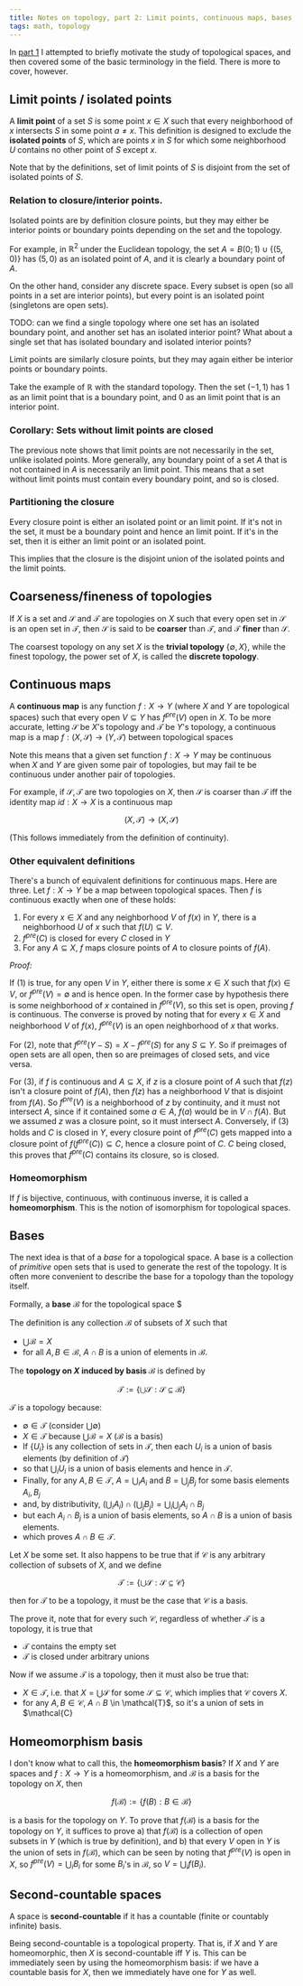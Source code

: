 ```yaml
---
title: Notes on topology, part 2: Limit points, continuous maps, bases, and some basic separation axioms
tags: math, topology
---
```


In [part 1][part-1] I attempted to briefly motivate the study of topological spaces, and then covered some of the basic terminology in the field. There is more to cover, however.

## Limit points / isolated points

A **limit point** of a set $S$ is some point $x \in X$ such that every neighborhood of $x$ intersects $S$ in some point $a \neq x$. This definition is designed to exclude the **isolated points** of $S$, which are points $x$ in $S$ for which some neighborhood $U$ contains no other point of $S$ except $x$.

Note that by the definitions, set of limit points of $S$ is disjoint from the set of isolated points of $S$.

### Relation to closure/interior points.

Isolated points are by definition closure points, but they may either be interior points or boundary points depending on the set and the topology.

For example, in $\mathbb{R}^2$ under the Euclidean topology, the set $A = B(0; 1) \cup \{(5, 0)\}$ has $(5, 0)$ as an isolated point of $A$, and it is clearly a boundary point of $A$.

On the other hand, consider any discrete space. Every subset is open (so all points in a set are interior points), but every point is an isolated point (singletons are open sets).

TODO: can we find a single topology where one set has an isolated boundary point, and another set has an isolated interior point? What about a single set that has isolated boundary and isolated interior points?

Limit points are similarly closure points, but they may again either be interior points or boundary points.

Take the example of $\mathbb{R}$ with the standard topology. Then the set $(-1, 1)$ has $1$ as an limit point that is a boundary point, and $0$ as an limit point that is an interior point.

### Corollary: Sets without limit points are closed

The previous note shows that limit points are not necessarily in the set, unlike isolated points. More generally, any boundary point of a set $A$ that is not contained in $A$ is necessarily an limit point. This means that a set without limit points must contain every boundary point, and so is closed.

### Partitioning the closure

Every closure point is either an isolated point or an limit point. If it's not in the set, it must be a boundary point and hence an limit point. If it's in the set, then it is either an limit point or an isolated point.

This implies that the closure is the disjoint union of the isolated points and the limit points.


## Coarseness/fineness of topologies

If $X$ is a set and $\mathcal{S}$ and $\mathcal{T}$ are topologies on $X$ such that every open set in $\mathcal{S}$ is an open set in $\mathcal{T}$, then $\mathcal{S}$ is said to be **coarser** than $\mathcal{T}$, and $\mathcal{T}$ **finer** than $\mathcal{S}$.

The coarsest topology on any set $X$ is the **trivial topology** $\{ \emptyset, X\}$, while the finest topology, the power set of $X$, is called the **discrete topology**.

## Continuous maps

A **continuous map** is any function $f: X \to Y$ (where $X$ and $Y$ are topological spaces) such that every open $V \subseteq Y$ has $f^{pre}(V)$ open in $X$. To be more accurate, letting $\mathcal{S}$ be $X$'s topology and $\mathcal{T}$ be $Y$'s topology, a continuous map is a map $f: (X, \mathcal{S}) \to (Y, \mathcal{T})$ between topological spaces

Note this means that a given set function $f: X \to Y$ may be continuous when $X$ and $Y$ are given some pair of topologies, but may fail te be continuous under another pair of topologies.

For example, if $\mathcal{S}, \mathcal{T}$ are two topologies on $X$, then $\mathcal{S}$ is coarser than $\mathcal{T}$ iff the identity map $id: X \to X$ is a continuous map

$$(X, \mathcal{T}) \to (X, \mathcal{S})$$

(This follows immediately from the definition of continuity).

### Other equivalent definitions

There's a bunch of equivalent definitions for continuous maps. Here are three. Let $f: X \to Y$ be a map between topological spaces. Then $f$ is continuous exactly when one of these holds:

 1. For every $x \in X$ and any neighborhood $V$ of $f(x)$ in $Y$, there is a neighborhood $U$ of $x$ such that $f(U) \subseteq V$.
 2. $f^{pre}(C)$ is closed for every $C$ closed in $Y$
 3. For any $A \subseteq X$, $f$ maps closure points of $A$ to closure points of $f(A)$.

*Proof:*

If (1) is true, for any open $V$ in $Y$, either there is some $x \in X$ such that $f(x) \in V$, or $f^{pre}(V) = \emptyset$ and is hence open. In the former case by hypothesis there is some neighborhood of $x$ contained in $f^{pre}(V)$, so this set is open, proving $f$ is continuous. The converse is proved by noting that for every $x \in X$ and neighborhood $V$ of $f(x)$, $f^{pre}(V)$ is an open neighborhood of $x$ that works.

For (2), note that $f^{pre}(Y - S) = X - f^{pre}(S)$ for any $S \subseteq Y$. So if preimages of open sets are all open, then so are preimages of closed sets, and vice versa.

For (3), if $f$ is continuous and $A \subseteq X$, if $z$ is a closure point of $A$ such that $f(z)$ isn't a closure point of $f(A)$, then $f(z)$ has a neighborhood $V$ that is disjoint from $f(A)$. So $f^{pre}(V)$ is a neighborhood of $z$ by continuity, and it must not intersect $A$, since if it contained some $a \in A$, $f(a)$ would be in $V \cap f(A)$. But we assumed $z$ was a closure point, so it must intersect $A$. Conversely, if (3) holds and $C$ is closed in $Y$, every closure point of $f^{pre}(C)$ gets mapped into a closure point of $f(f^{pre}(C)) \subseteq C$, hence a closure point of $C$. $C$ being closed, this proves that $f^{pre}(C)$ contains its closure, so is closed.

### Homeomorphism

If $f$ is bijective, continuous, with continuous inverse, it is called a **homeomorphism**. This is the notion of isomorphism for topological spaces.


## Bases

The next idea is that of a *base* for a topological space. A base is a collection of *primitive* open sets that is used to generate the rest of the topology. It is often more convenient to describe the base for a topology than the topology itself.

Formally, a **base** $\mathcal{B}$ for the topological space $

The definition is any collection $\mathcal{B}$ of subsets of $X$ such that

 - $\bigcup \mathcal{B} = X$
 - for all $A, B \in \mathcal{B}$, $A \cap B$ is a union of elements in $\mathcal{B}$.

The **topology on $X$ induced by basis $\mathcal{B}$** is defined by

$$\mathcal{T} := \{ \bigcup \mathcal{S} : \mathcal{S} \subseteq \mathcal{B} \}$$

$\mathcal{T}$ is a topology because:

 - $\emptyset \in \mathcal{T}$ (consider $\bigcup \emptyset$)
 - $X \in \mathcal{T}$ because $\bigcup \mathcal{B} = X$ ($\mathcal{B}$ is a basis)
 - If $\{U_i\}$ is any collection of sets in $\mathcal{T}$, then each $U_i$ is a union of basis elements (by definition of $\mathcal{T}$)
 - so that $\bigcup_i U_i$ is a union of basis elements and hence in $\mathcal{T}$.
 - Finally, for any $A, B \in \mathcal{T}$, $A = \bigcup_i A_i$ and $B = \bigcup_j B_j$ for some basis elements $A_i, B_j$
 - and, by distributivity, $(\bigcup_i A_i) \cap (\bigcup_j B_j) = \bigcup_i \bigcup_j A_i \cap B_j$
 - but each $A_i \cap B_j$ is a union of basis elements, so $A \cap B$ is a union of basis elements.
 - which proves $A \cap B \in \mathcal{T}$.


Let $X$ be some set. It also happens to be true that if $\mathcal{C}$ is any arbitrary collection of subsets of $X$, and we define

$$\mathcal{T} := \{ \bigcup \mathcal{S} : \mathcal{S} \subseteq \mathcal{C} \}$$

then for $\mathcal{T}$ to be a topology, it must be the case that $\mathcal{C}$ is a basis.

The prove it, note that for every such $\mathcal{C}$, regardless of whether $\mathcal{T}$ is a topology, it is true that

 - $\mathcal{T}$ contains the empty set
 - $\mathcal{T}$ is closed under arbitrary unions

Now if we assume $\mathcal{T}$ is a topology, then it must also be true that:

 - $X \in \mathcal{T}$, i.e. that $X = \bigcup \mathcal{S}$ for some $\mathcal{S} \subseteq \mathcal{C}$, which implies that $\mathcal{C}$ covers $X$.
 - for any $A, B \in \mathcal{C}$, $A \cap B$ \in \mathcal{T}$, so it's a union of sets in $\mathcal{C}



## Homeomorphism basis

I don't know what to call this, the **homeomorphism basis**? If $X$ and $Y$ are spaces and $f: X \to Y$ is a homeomorphism, and $\mathcal{B}$ is a basis for the topology on $X$, then

$$f(\mathcal{B}) := \{f(B) : B \in \mathcal{B}\}$$

is a basis for the topology on $Y$. To prove that $f(\mathcal{B})$ is a basis for the topology on $Y$, it suffices to prove a) that $f(\mathcal{B})$ is a collection of open subsets in $Y$ (which is true by definition), and b) that every $V$ open in $Y$ is the union of sets in $f(\mathcal{B})$, which can be seen by noting that $f^{pre}(V)$ is open in $X$, so $f^{pre}(V) = \bigcup_i B_i$ for some $B_i$'s in $\mathcal{B}$, so $V = \bigcup_i f(B_i)$.

## Second-countable spaces

A space is **second-countable** if it has a countable (finite or countably infinite) basis.

Being second-countable is a topological property. That is, if $X$ and $Y$ are homeomorphic, then $X$ is second-countable iff $Y$ is. This can be immediately seen by using the homeomorphism basis: if we have a countable basis for $X$, then we immediately have one for $Y$ as well.

[part-1]: /entries/2015-04-28-topology-1.html
